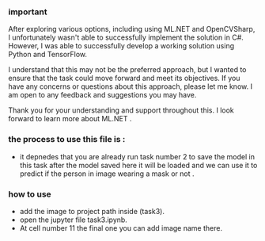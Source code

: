 ### important 

After exploring various options, including using ML.NET and OpenCVSharp, I unfortunately wasn't able to successfully implement the solution in C#. However, I was able to successfully develop a working solution using Python and TensorFlow.

I understand that this may not be the preferred approach, but I wanted to ensure that the task could move forward and meet its objectives. If you have any concerns or questions about this approach, please let me know. I am open to any feedback and suggestions you may have.

Thank you for your understanding and support throughout this. I look forward to learn more about ML.NET .


### the process to use this file is :

- it depnedes that you are already run task number 2 to save the model in this task after the model saved here it will be loaded and we can use it to predict if the person in image wearing a mask or not .

### how to use 

- add the image to project path inside (task3).
- open the jupyter file task3.ipynb.
- At cell number 11 the final one you can add image name there.



